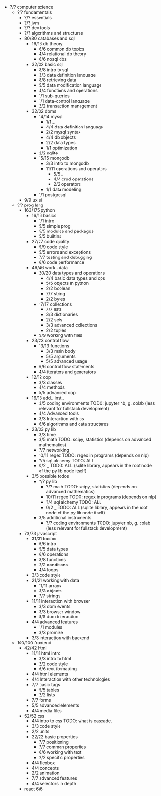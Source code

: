 * ?/? computer science
  * ?/? fundamentals
    * ?/? essentials
    * ?/? jvm
    * ?/? dev tools
    * ?/? algorithms and structures
    * 80/80 databases and sql
      * 16/16 db theory
        * 6/6 common db topics
        * 4/4 relational db theory
        * 6/6 nosql dbs
      * 32/32 basic sql
        * 8/8 intro to sql
        * 3/3 data definition language
        * 8/8 retrieving data
        * 5/5 data modification language
        * 4/4 functions and operations
        * 1/1 sub-queries
        * 1/1 data-control language
        * 2/2 transaction management
      * 32/32 dbms
        * 14/14 mysql
          * 1/1 _
          * 4/4 data definition language
          * 2/2 mysql syntax
          * 4/4 db objects
          * 2/2 data types
          * 1/1 optimization
        * 2/2 sqlite
        * 15/15 mongodb
          * 3/3 intro to mongodb
          * 11/11 operations and operators
            * 5/5 _
            * 4/4 crud operations
            * 2/2 operators
          * 1/1 data modeling
        * 1/1 postgresql
    * 9/9 ux ui
  * ?/? prog lang
    * 163/175 python
      * 16/16 basics
        * 1/1 intro
        * 5/5 simple prog
        * 5/5 modules and packages
        * 5/5 builtins
      * 27/27 code quality
        * 9/9 code style
        * 5/5 errors and exceptions
        * 7/7 testing and debugging
        * 6/6 code performance
      * 46/46 work.. data
        * 20/20 data types and operations
          * 4/4 basic data types and ops
          * 5/5 objects in python
          * 2/2 boolean
          * 7/7 string
          * 2/2 bytes
        * 17/17 collections
          * 7/7 lists
          * 3/3 dictionaries
          * 2/2 sets
          * 3/3 advanced collections
          * 2/2 tuples
        * 9/9 working with files
      * 23/23 control flow
        * 13/13 functions
          * 3/3 main body
          * 5/5 arguments
          * 5/5 advanced usage
        * 6/6 control flow statements
        * 4/4 iterators and generators
      * 12/12 oop
        * 3/3 classes
        * 4/4 methods
        * 5/5 advanced oop
      * 16/18 add.. inst..
        * 3/5 coding environments   TODO: jupyter nb, g. colab (less relevant for fullstack development)
        * 4/4 Advanced tools
        * 3/3 Interaction with os
        * 6/6 algorithms and data structures
      * 23/33 py lib
        * 3/3 time
        * 3/5 math   TODO: scipy, statistics (depends on advanced mathematics)
        * 7/7 networking
        * 10/11 regex   TODO: regex in programs (depends on nlp)
        * ?/5 sql alchemy   TODO: ALL
        * 0/2 _   TODO: ALL (sqlite library, appears in the root node of the py lib node itself)
      * 3/5 possible todos
        * ?/? py lib
          * ?/? math   TODO: scipy, statistics (depends on advanced mathematics)
          * 10/11 regex   TODO: regex in programs (depends on nlp)
          * ?/4 sql alchemy   TODO: ALL
          * 0/2 _   TODO: ALL (sqlite library, appears in the root node of the py lib node itself)
        * 3/5 additional instruments
          * ?/? coding environments   TODO: jupyter nb, g. colab (less relevant for fullstack development)
    * 73/73 javascript
      * 31/31 basics
        * 6/6 intro
        * 5/5 data types
        * 6/6 operations
        * 8/8 functions
        * 2/2 conditions
        * 4/4 loops
      * 3/3 code style
      * 21/21 working with data
        * 11/11 arrays
        * 3/3 objects
        * 7/7 strings
      * 11/11 interaction with browser
        * 3/3 dom events
        * 3/3 browser window
        * 5/5 dom interaction
      * 4/4 advanced features
        * 1/1 modules
        * 3/3 promise
      * 3/3 interaction with backend
  * 100/100 frontend 
    * 42/42 html
      * 11/11 html intro
        * 3/3 intro to html
        * 2/2 code style
        * 6/6 text formatting
      * 4/4 html elements
      * 4/4 Interaction with other technologies
      * 7/7 basic tags
        * 5/5 tables
        * 2/2 lists
      * 7/7 forms
      * 5/5 advanced elements
      * 4/4 media files
    * 52/52 css
      * 4/4 intro to css TODO: what is cascade.
      * 3/3 code style
      * 2/2 units
      * 22/22 basic properties
        * 7/7 positioning
        * 7/7 common properties
        * 6/6 working with text
        * 2/2 specific properties
      * 4/4 flexbox
      * 4/4 concepts
      * 2/2 animation
      * 7/7 advanced features
      * 4/4 selectors in depth
    * react 6/6

